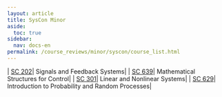 ```yaml
---
layout: article
title: SysCon Minor
aside:
  toc: true
sidebar:
  nav: docs-en
permalink: /course_reviews/minor/syscon/course_list.html
---
```


| [SC 202](/course_reviews/minor/syscon/sc-202)| Signals and Feedback Systems|
| [SC 639](/course_reviews/minor/syscon/sc-639)| Mathematical Structures for Control|
| [SC 301](/course_reviews/minor/syscon/sc-301)| Linear and Nonlinear Systems|
| [SC 629](/course_reviews/minor/syscon/sc-629)| Introduction to Probability and Random Processes|